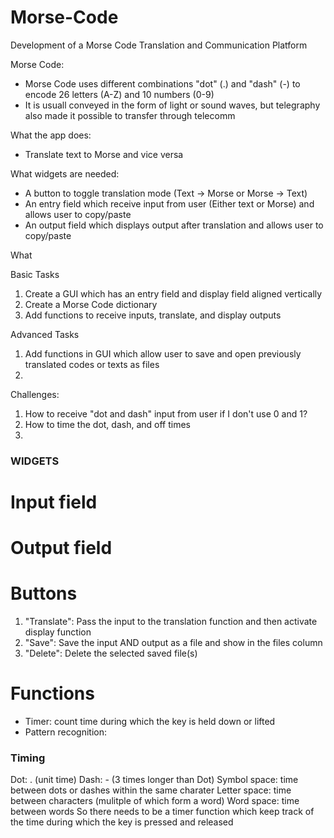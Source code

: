 # Morse-Code
Development of a Morse Code Translation and Communication Platform


Morse Code:
- Morse Code uses different combinations "dot" (.) and "dash" (-) to encode 26 letters (A-Z) and 10 numbers (0-9)
- It is usuall conveyed in the form of light or sound waves, but telegraphy also made it possible to transfer through telecomm



What the app does:
- Translate text to Morse and vice versa


What widgets are needed:
- A button to toggle translation mode (Text -> Morse or Morse -> Text)
- An entry field which receive input from user (Either text or Morse) and allows user to copy/paste
- An output field which displays output after translation and allows user to copy/paste


What 


Basic Tasks
1. Create a GUI which has an entry field and display field aligned vertically
2. Create a Morse Code dictionary
3. Add functions to receive inputs, translate, and display outputs


Advanced Tasks
1. Add functions in GUI which allow user to save and open previously translated codes or texts as files
2. 


Challenges:
1. How to receive "dot and dash" input from user if I don't use 0 and 1?
2. How to time the dot, dash, and off times
3. 




### WIDGETS ###

# Input field

# Output field

# Buttons
1. "Translate": Pass the input to the translation function and then activate display function
2. "Save": Save the input AND output as a file and show in the files column
3. "Delete": Delete the selected saved file(s)

# Functions
- Timer: count time during which the key is held down or lifted
- Pattern recognition: 

### Timing ###

Dot:            . (unit time)
Dash:           - (3 times longer than Dot)
Symbol space:   time between dots or dashes within the same charater
Letter space:   time between characters (mulitple of which form a word)
Word space:     time between words
So there needs to be a timer function which keep track of the time during which the key is pressed and released


